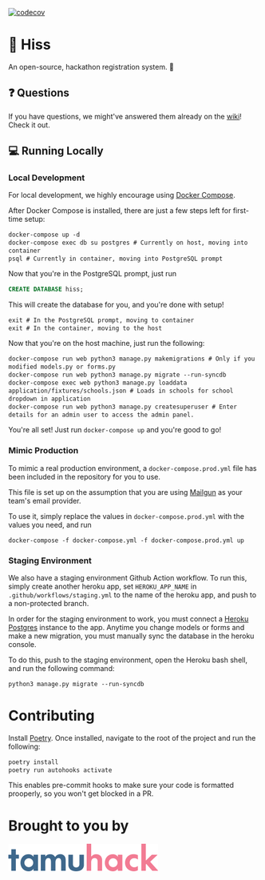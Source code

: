 [![codecov](https://codecov.io/gh/tamuhack-org/Ouroboros/branch/main/graph/badge.svg)](https://codecov.io/gh/tamuhack-org/Ouroboros)


# :snake: Hiss

An open-source, hackathon registration system. :school:

## :question: Questions

If you have questions, we might've answered them already on the [wiki](https://github.com/tamuhack-org/Ouroboros/wiki)! Check it out.

## :computer: Running Locally

### Local Development

For local development, we highly encourage using [Docker Compose](https://docs.docker.com/compose/).

After Docker Compose is installed, there are just a few steps left for first-time setup:

```shell script
docker-compose up -d
docker-compose exec db su postgres # Currently on host, moving into container
psql # Currently in container, moving into PostgreSQL prompt 
```
Now that you're in the PostgreSQL prompt, just run

```sql
CREATE DATABASE hiss;
```

This will create the database for you, and you're done with setup!

```shell script
exit # In the PostgreSQL prompt, moving to container
exit # In the container, moving to the host
```

Now that you're on the host machine, just run the following:

```shell script
docker-compose run web python3 manage.py makemigrations # Only if you modified models.py or forms.py
docker-compose run web python3 manage.py migrate --run-syncdb
docker-compose exec web python3 manage.py loaddata application/fixtures/schools.json # Loads in schools for school dropdown in application
docker-compose run web python3 manage.py createsuperuser # Enter details for an admin user to access the admin panel.
```

You're all set! Just run `docker-compose up` and you're good to go!

### Mimic Production

To mimic a real production environment, a `docker-compose.prod.yml` file has been included in the repository for you to use.

This file is set up on the assumption that you are using [Mailgun](https://mailgun.com) as your team's email provider.

To use it, simply replace the values in `docker-compose.prod.yml` with the values you need, and run

```shell script
docker-compose -f docker-compose.yml -f docker-compose.prod.yml up
```

### Staging Environment

We also have a staging environment Github Action workflow. To run this, simply create another heroku app, set `HEROKU_APP_NAME` in `.github/workflows/staging.yml` to the name of the heroku app, and push to a non-protected branch.

In order for the staging environment to work, you must connect a [Heroku Postgres](https://www.heroku.com/postgres) instance to the app. Anytime you change models or forms and make a new migration, you must manually sync the database in the heroku console. 

To do this, push to the staging environment, open the Heroku bash shell, and run the following command:
```
python3 manage.py migrate --run-syncdb
```

# Contributing

Install [Poetry](https://python-poetry.org/docs/#installation). Once installed, navigate to the root of the project and run the following:
```
poetry install
poetry run autohooks activate
```
This enables pre-commit hooks to make sure your code is formatted prooperly, so you won't get blocked in a PR.


# Brought to you by

![TAMUhack](/resources/img/TAMUhack.png)
